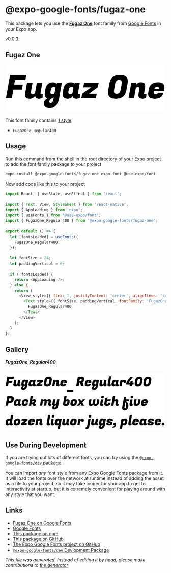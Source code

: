 # @expo-google-fonts/fugaz-one

This package lets you use the [**Fugaz One**](https://fonts.google.com/specimen/Fugaz+One) font family from [Google Fonts](https://fonts.google.com/) in your Expo app.

v0.0.3

## Fugaz One

![Fugaz One](./font-family.png)

This font family contains [1 style](#gallery).

- `FugazOne_Regular400`

## Usage

Run this command from the shell in the root directory of your Expo project to add the font family package to your project
```sh
expo install @expo-google-fonts/fugaz-one expo-font @use-expo/font
```

Now add code like this to your project
```js
import React, { useState, useEffect } from 'react';

import { Text, View, StyleSheet } from 'react-native';
import { AppLoading } from 'expo';
import { useFonts } from '@use-expo/font';
import { FugazOne_Regular400 } from '@expo-google-fonts/fugaz-one';

export default () => {
  let [fontsLoaded] = useFonts({
    FugazOne_Regular400,
  });

  let fontSize = 24;
  let paddingVertical = 6;

  if (!fontsLoaded) {
    return <AppLoading />;
  } else {
    return (
      <View style={{ flex: 1, justifyContent: 'center', alignItems: 'center' }}>
        <Text style={{ fontSize, paddingVertical, fontFamily: 'FugazOne_Regular400' }}>
          FugazOne_Regular400
        </Text>
      </View>
    );
  }
};

```

## Gallery

##### FugazOne_Regular400
![FugazOne_Regular400](./bfd2016b130a197bdc3a7842cf6711aea8a2bc92fc2b0962ff9c9c266e680a07.ttf.png)


## Use During Development

If you are trying out lots of different fonts, you can try using the [`@expo-google-fonts/dev` package](https://github.com/expo/google-fonts/tree/master/font-packages/dev#readme).

You can import *any* font style from any Expo Google Fonts package from it. It will load the fonts
over the network at runtime instead of adding the asset as a file to your project, so it may take longer
for your app to get to interactivity at startup, but it is extremely convenient
for playing around with any style that you want.

## Links

- [Fugaz One on Google Fonts](https://fonts.google.com/specimen/Fugaz+One)
- [Google Fonts](https://fonts.google.com/)
- [This package on npm](https://www.npmjs.com/package/@expo-google-fonts/fugaz-one)
- [This package on GitHub](https://github.com/expo/google-fonts/tree/master/font-packages/fugaz-one)
- [The Expo Google Fonts project on GitHub](https://github.com/expo/google-fonts)
- [`@expo-google-fonts/dev` Devlopment Package](https://github.com/expo/google-fonts/tree/master/font-packages/dev)


*This file was generated. Instead of editing it by head, please make contributions to [the generator](https://github.com/expo/google-fonts/tree/master/packages/generator)*
